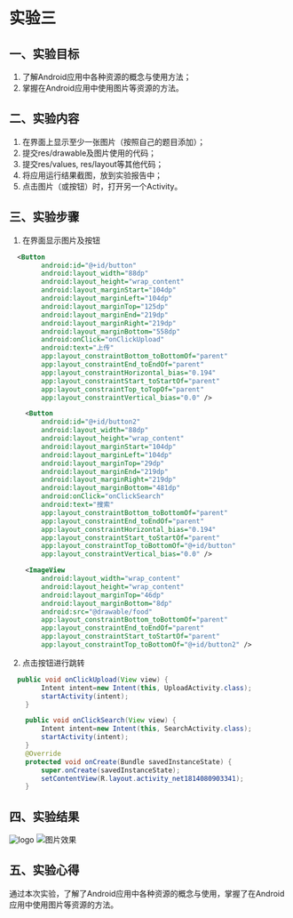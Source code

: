 # 实验三
## 一、实验目标 #

1. 了解Android应用中各种资源的概念与使用方法；
2. 掌握在Android应用中使用图片等资源的方法。

## 二、实验内容 #

1. 在界面上显示至少一张图片（按照自己的题目添加）；
2. 提交res/drawable及图片使用的代码；
3. 提交res/values, res/layout等其他代码；
4. 将应用运行结果截图，放到实验报告中；
5. 点击图片（或按钮）时，打开另一个Activity。

## 三、实验步骤 #

1. 在界面显示图片及按钮
```xml
  <Button
        android:id="@+id/button"
        android:layout_width="88dp"
        android:layout_height="wrap_content"
        android:layout_marginStart="104dp"
        android:layout_marginLeft="104dp"
        android:layout_marginTop="125dp"
        android:layout_marginEnd="219dp"
        android:layout_marginRight="219dp"
        android:layout_marginBottom="558dp"
        android:onClick="onClickUpload"
        android:text="上传"
        app:layout_constraintBottom_toBottomOf="parent"
        app:layout_constraintEnd_toEndOf="parent"
        app:layout_constraintHorizontal_bias="0.194"
        app:layout_constraintStart_toStartOf="parent"
        app:layout_constraintTop_toTopOf="parent"
        app:layout_constraintVertical_bias="0.0" />

    <Button
        android:id="@+id/button2"
        android:layout_width="88dp"
        android:layout_height="wrap_content"
        android:layout_marginStart="104dp"
        android:layout_marginLeft="104dp"
        android:layout_marginTop="29dp"
        android:layout_marginEnd="219dp"
        android:layout_marginRight="219dp"
        android:layout_marginBottom="481dp"
        android:onClick="onClickSearch"
        android:text="搜索"
        app:layout_constraintBottom_toBottomOf="parent"
        app:layout_constraintEnd_toEndOf="parent"
        app:layout_constraintHorizontal_bias="0.194"
        app:layout_constraintStart_toStartOf="parent"
        app:layout_constraintTop_toBottomOf="@+id/button"
        app:layout_constraintVertical_bias="0.0" />

    <ImageView
        android:layout_width="wrap_content"
        android:layout_height="wrap_content"
        android:layout_marginTop="46dp"
        android:layout_marginBottom="8dp"
        android:src="@drawable/food"
        app:layout_constraintBottom_toBottomOf="parent"
        app:layout_constraintEnd_toEndOf="parent"
        app:layout_constraintStart_toStartOf="parent"
        app:layout_constraintTop_toBottomOf="@+id/button2" />
```
2. 点击按钮进行跳转
```java
  public void onClickUpload(View view) {
        Intent intent=new Intent(this, UploadActivity.class);
        startActivity(intent);
    }

    public void onClickSearch(View view) {
        Intent intent=new Intent(this, SearchActivity.class);
        startActivity(intent);
    }
    @Override
    protected void onCreate(Bundle savedInstanceState) {
        super.onCreate(savedInstanceState);
        setContentView(R.layout.activity_net1814080903341);
    }
```

## 四、实验结果 #

![logo](https://github.com/ting-man/android-labs-2020/blob/master/students/net1814080903341/food.jpg)
![图片效果](https://github.com/ting-man/android-labs-2020/blob/master/students/net1814080903341/3.jpg)
## 五、实验心得 #
通过本次实验，了解了Android应用中各种资源的概念与使用，掌握了在Android应用中使用图片等资源的方法。
